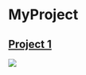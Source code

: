 # MyProject

## [Project 1](https://github.com/ThinkingHan/MyProject#myproject)

![](https://github.com/ThinkingHan/MyProject/blob/master/img/QQ%E6%88%AA%E5%9B%BE20200330233530.png?raw=true)
